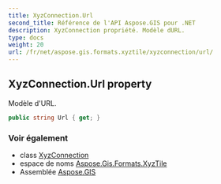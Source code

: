 ```yaml
---
title: XyzConnection.Url
second_title: Référence de l'API Aspose.GIS pour .NET
description: XyzConnection propriété. Modèle dURL.
type: docs
weight: 20
url: /fr/net/aspose.gis.formats.xyztile/xyzconnection/url/
---
```

## XyzConnection.Url property

Modèle d'URL.

```csharp
public string Url { get; }
```

### Voir également

* class [XyzConnection](../)
* espace de noms [Aspose.Gis.Formats.XyzTile](../../xyzconnection/)
* Assemblée [Aspose.GIS](../../../)


